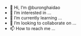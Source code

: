 - 👋 Hi, I’m @buronghaidao
- 👀 I’m interested in ...
- 🌱 I’m currently learning ...
- 💞️ I’m looking to collaborate on ...
- 📫 How to reach me ...

<!---
buronghaidao/buronghaidao is a ✨ special ✨ repository because its `README.md` (this file) appears on your GitHub profile.
You can click the Preview link to take a look at your changes.
--->
